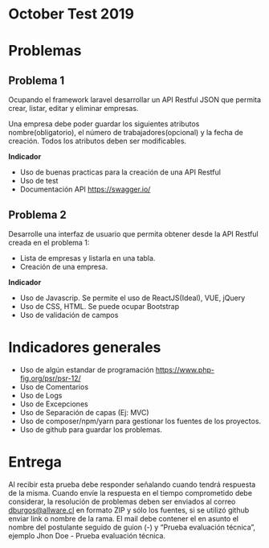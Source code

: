 # October Test 2019

# Problemas

## Problema 1

Ocupando el framework laravel desarrollar un API Restful JSON  que permita crear, listar, editar y eliminar empresas.

Una empresa debe poder guardar los siguientes atributos nombre(obligatorio), el número de trabajadores(opcional) y la fecha de creación. Todos los atributos deben ser modificables.

**Indicador**
- Uso de buenas practicas para la creación de una API Restful
- Uso de test 
- Documentación API https://swagger.io/

## Problema 2

Desarrolle una interfaz de usuario que permita obtener desde la API Restful creada en el problema 1:

-  Lista de empresas y listarla en una tabla.
-  Creación de una empresa.

**Indicador**
- Uso de Javascrip. Se permite el uso de ReactJS(Ideal), VUE, jQuery
- Uso de CSS, HTML. Se puede ocupar Bootstrap
- Uso de validación de campos


# Indicadores generales

- Uso de algún estandar de programación https://www.php-fig.org/psr/psr-12/
- Uso de Comentarios
- Uso de Logs
- Uso de Excepciones
- Uso de Separación de capas (Ej: MVC)
- Uso de composer/npm/yarn para gestionar los fuentes de los proyectos.
- Uso de github para guardar los problemas.

# Entrega

Al recibir esta prueba debe responder señalando cuando tendrá respuesta de la misma.
Cuando envíe la respuesta en el tiempo comprometido debe considerar, la resolución de
problemas deben ser enviados al correo dburgos@allware.cl en formato ZIP y sólo los
fuentes, si se utilizó github enviar link o nombre de la rama. El mail debe contener el en asunto el nombre del
postulante seguido de guion (-) y “Prueba evaluación técnica”, ejemplo Jhon Doe - Prueba
evaluación técnica.

